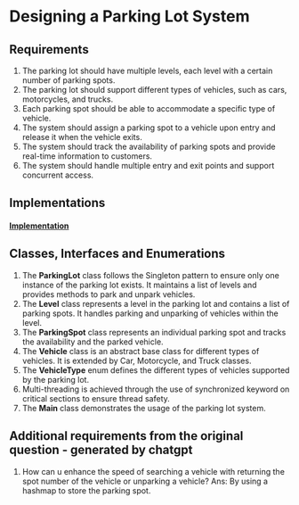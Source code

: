 # Designing a Parking Lot System

## Requirements

1. The parking lot should have multiple levels, each level with a certain number of parking spots.
2. The parking lot should support different types of vehicles, such as cars, motorcycles, and trucks.
3. Each parking spot should be able to accommodate a specific type of vehicle.
4. The system should assign a parking spot to a vehicle upon entry and release it when the vehicle exits.
5. The system should track the availability of parking spots and provide real-time information to customers.
6. The system should handle multiple entry and exit points and support concurrent access.

## Implementations

#### [Implementation](parkinglot.kt)

## Classes, Interfaces and Enumerations

1. The **ParkingLot** class follows the Singleton pattern to ensure only one instance of the parking lot exists. It
   maintains a list of levels and provides methods to park and unpark vehicles.
2. The **Level** class represents a level in the parking lot and contains a list of parking spots. It handles parking
   and unparking of vehicles within the level.
3. The **ParkingSpot** class represents an individual parking spot and tracks the availability and the parked vehicle.
4. The **Vehicle** class is an abstract base class for different types of vehicles. It is extended by Car, Motorcycle,
   and Truck classes.
5. The **VehicleType** enum defines the different types of vehicles supported by the parking lot.
6. Multi-threading is achieved through the use of synchronized keyword on critical sections to ensure thread safety.
7. The **Main** class demonstrates the usage of the parking lot system.

## Additional requirements from the original question - generated by chatgpt

1. How can u enhance the speed of searching a vehicle with returning the spot number of the vehicle  or unparking a vehicle?
Ans: By using a hashmap to store the parking spot. 
